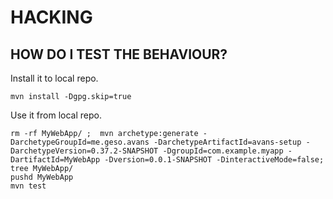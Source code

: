 # HACKING

## HOW DO I TEST THE BEHAVIOUR?

Install it to local repo.

    mvn install -Dgpg.skip=true

Use it from local repo.

    rm -rf MyWebApp/ ;  mvn archetype:generate -DarchetypeGroupId=me.geso.avans -DarchetypeArtifactId=avans-setup -DarchetypeVersion=0.37.2-SNAPSHOT -DgroupId=com.example.myapp -DartifactId=MyWebApp -Dversion=0.0.1-SNAPSHOT -DinteractiveMode=false; tree MyWebApp/
    pushd MyWebApp
    mvn test

